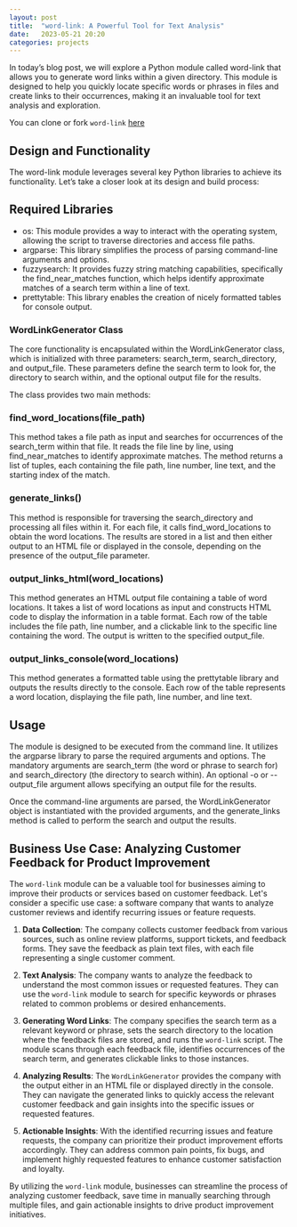```yaml
---
layout: post
title:  "word-link: A Powerful Tool for Text Analysis"
date:   2023-05-21 20:20
categories: projects
---
```


In today’s blog post, we will explore a Python module called word-link that allows you to generate word links within a given directory. This module is designed to help you quickly locate specific words or phrases in files and create links to their occurrences, making it an invaluable tool for text analysis and exploration.

You can clone or fork `word-link` [here](https://github.com/psibir/word-link)

## Design and Functionality

The word-link module leverages several key Python libraries to achieve its functionality. Let’s take a closer look at its design and build process:

## Required Libraries

- os: This module provides a way to interact with the operating system, allowing the script to traverse directories and access file paths.
- argparse: This library simplifies the process of parsing command-line arguments and options.
- fuzzysearch: It provides fuzzy string matching capabilities, specifically the find_near_matches function, which helps identify approximate matches of a search term within a line of text.
- prettytable: This library enables the creation of nicely formatted tables for console output.

### WordLinkGenerator Class

The core functionality is encapsulated within the WordLinkGenerator class, which is initialized with three parameters: search_term, search_directory, and output_file. These parameters define the search term to look for, the directory to search within, and the optional output file for the results.

The class provides two main methods:

### find_word_locations(file_path)

This method takes a file path as input and searches for occurrences of the search_term within that file. It reads the file line by line, using find_near_matches to identify approximate matches. The method returns a list of tuples, each containing the file path, line number, line text, and the starting index of the match.

### generate_links()

This method is responsible for traversing the search_directory and processing all files within it. For each file, it calls find_word_locations to obtain the word locations. The results are stored in a list and then either output to an HTML file or displayed in the console, depending on the presence of the output_file parameter.

### output_links_html(word_locations)

This method generates an HTML output file containing a table of word locations. It takes a list of word locations as input and constructs HTML code to display the information in a table format. Each row of the table includes the file path, line number, and a clickable link to the specific line containing the word. The output is written to the specified output_file.

### output_links_console(word_locations)

This method generates a formatted table using the prettytable library and outputs the results directly to the console. Each row of the table represents a word location, displaying the file path, line number, and line text.

## Usage

The module is designed to be executed from the command line. It utilizes the argparse library to parse the required arguments and options. The mandatory arguments are search_term (the word or phrase to search for) and search_directory (the directory to search within). An optional -o or --output_file argument allows specifying an output file for the results.

Once the command-line arguments are parsed, the WordLinkGenerator object is instantiated with the provided arguments, and the generate_links method is called to perform the search and output the results.

## Business Use Case: Analyzing Customer Feedback for Product Improvement

The `word-link` module can be a valuable tool for businesses aiming to improve their products or services based on customer feedback. Let's consider a specific use case: a software company that wants to analyze customer reviews and identify recurring issues or feature requests.

1. **Data Collection**: The company collects customer feedback from various sources, such as online review platforms, support tickets, and feedback forms. They save the feedback as plain text files, with each file representing a single customer comment.

2. **Text Analysis**: The company wants to analyze the feedback to understand the most common issues or requested features. They can use the `word-link` module to search for specific keywords or phrases related to common problems or desired enhancements.

3. **Generating Word Links**: The company specifies the search term as a relevant keyword or phrase, sets the search directory to the location where the feedback files are stored, and runs the `word-link` script. The module scans through each feedback file, identifies occurrences of the search term, and generates clickable links to those instances.

4. **Analyzing Results**: The `WordLinkGenerator` provides the company with the output either in an HTML file or displayed directly in the console. They can navigate the generated links to quickly access the relevant customer feedback and gain insights into the specific issues or requested features.

5. **Actionable Insights**: With the identified recurring issues and feature requests, the company can prioritize their product improvement efforts accordingly. They can address common pain points, fix bugs, and implement highly requested features to enhance customer satisfaction and loyalty.

By utilizing the `word-link` module, businesses can streamline the process of analyzing customer feedback, save time in manually searching through multiple files, and gain actionable insights to drive product improvement initiatives.
